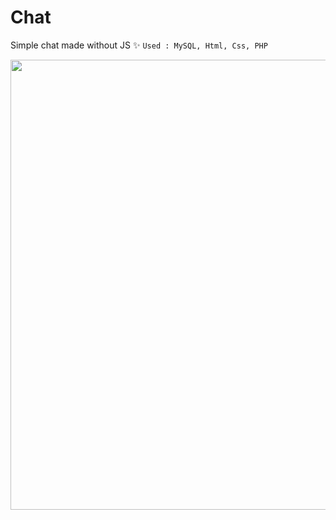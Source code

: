 # Chat
Simple chat made without JS ✨
```Used : MySQL, Html, Css, PHP```

<div align="center">
  <img src="ex.gif" width="720px" />
  <br />
  <br />
</div>
